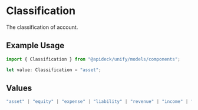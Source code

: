 # Classification

The classification of account.

## Example Usage

```typescript
import { Classification } from "@apideck/unify/models/components";

let value: Classification = "asset";
```

## Values

```typescript
"asset" | "equity" | "expense" | "liability" | "revenue" | "income" | "other_income" | "other_expense" | "costs_of_sales" | "other"
```